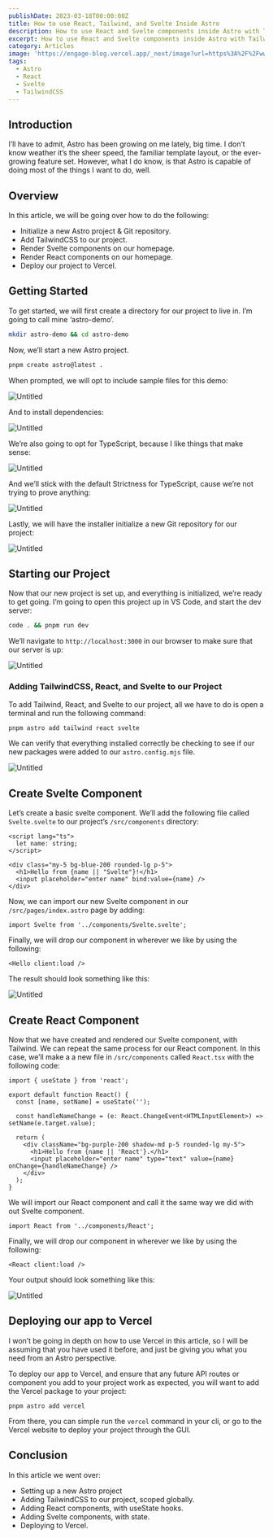 ```yaml
---
publishDate: 2023-03-18T00:00:00Z
title: How to use React, Tailwind, and Svelte Inside Astro
description: How to use React and Svelte components inside Astro with TailwindCSS.
excerpt: How to use React and Svelte components inside Astro with TailwindCSS.
category: Articles
image: 'https://engage-blog.vercel.app/_next/image?url=https%3A%2F%2Fwww.notion.so%2Fimage%2Fhttps%253A%252F%252Fcss-tricks.com%252Fwp-content%252Fuploads%252F2021%252F05%252Fastro-homepage.png%3Ftable%3Dblock%26id%3D63300481-8309-489c-bdbc-169195374161%26cache%3Dv2&w=3840&q=75'
tags:
  - Astro
  - React
  - Svelte
  - TailwindCSS
---
```


## Introduction

I’ll have to admit, Astro has been growing on me lately, big time. I don’t know weather it’s the sheer speed, the familiar template layout, or the ever-growing feature set. However, what I do know, is that Astro is capable of doing most of the things I want to do, well.

## Overview

In this article, we will be going over how to do the following:

- Initialize a new Astro project & Git repository.
- Add TailwindCSS to our project.
- Render Svelte components on our homepage.
- Render React components on our homepage.
- Deploy our project to Vercel.

## Getting Started

To get started, we will first create a directory for our project to live in. I’m going to call mine ‘astro-demo’.

```bash
mkdir astro-demo && cd astro-demo
```

Now, we’ll start a new Astro project.

```bash
pnpm create astro@latest .
```

When prompted, we will opt to include sample files for this demo:

![Untitled](https://engage-blog.vercel.app/_next/image?url=https%3A%2F%2Fs3.us-west-2.amazonaws.com%2Fsecure.notion-static.com%2Fd3507100-f7ca-4dd7-8dba-54364787266a%2FUntitled.png%3FX-Amz-Algorithm%3DAWS4-HMAC-SHA256%26X-Amz-Content-Sha256%3DUNSIGNED-PAYLOAD%26X-Amz-Credential%3DAKIAT73L2G45EIPT3X45%252F20230318%252Fus-west-2%252Fs3%252Faws4_request%26X-Amz-Date%3D20230318T204220Z%26X-Amz-Expires%3D86400%26X-Amz-Signature%3D4b9f3a86f22b3c9ec80c3fdb680a6aed8e2b4f9ac8ad808338161c3b24ba03f1%26X-Amz-SignedHeaders%3Dhost%26x-id%3DGetObject&w=3840&q=75)

And to install dependencies:

![Untitled](https://engage-blog.vercel.app/_next/image?url=https%3A%2F%2Fs3.us-west-2.amazonaws.com%2Fsecure.notion-static.com%2Fa0678f2c-852f-4937-96b5-4739c9dd0b2b%2FUntitled.png%3FX-Amz-Algorithm%3DAWS4-HMAC-SHA256%26X-Amz-Content-Sha256%3DUNSIGNED-PAYLOAD%26X-Amz-Credential%3DAKIAT73L2G45EIPT3X45%252F20230318%252Fus-west-2%252Fs3%252Faws4_request%26X-Amz-Date%3D20230318T204220Z%26X-Amz-Expires%3D86400%26X-Amz-Signature%3D7062d7b59a4c36107aa9eba2f01aefc3c49774a082b2dc5d4ab3e1c336ed8301%26X-Amz-SignedHeaders%3Dhost%26x-id%3DGetObject&w=3840&q=75)

We’re also going to opt for TypeScript, because I like things that make sense:

![Untitled](https://engage-blog.vercel.app/_next/image?url=https%3A%2F%2Fs3.us-west-2.amazonaws.com%2Fsecure.notion-static.com%2Fa1c4afd8-9206-468e-a934-388ec53626e0%2FUntitled.png%3FX-Amz-Algorithm%3DAWS4-HMAC-SHA256%26X-Amz-Content-Sha256%3DUNSIGNED-PAYLOAD%26X-Amz-Credential%3DAKIAT73L2G45EIPT3X45%252F20230318%252Fus-west-2%252Fs3%252Faws4_request%26X-Amz-Date%3D20230318T204220Z%26X-Amz-Expires%3D86400%26X-Amz-Signature%3De2c6607f67ea27300ecfe5ef82e8e5cc6f1b22d4728fa0d8487881ce2d9015c8%26X-Amz-SignedHeaders%3Dhost%26x-id%3DGetObject&w=3840&q=75)

And we’ll stick with the default Strictness for TypeScript, cause we’re not trying to prove anything:

![Untitled](https://engage-blog.vercel.app/_next/image?url=https%3A%2F%2Fs3.us-west-2.amazonaws.com%2Fsecure.notion-static.com%2F1fc86459-ef77-4606-81d2-cc89f17f87a3%2FUntitled.png%3FX-Amz-Algorithm%3DAWS4-HMAC-SHA256%26X-Amz-Content-Sha256%3DUNSIGNED-PAYLOAD%26X-Amz-Credential%3DAKIAT73L2G45EIPT3X45%252F20230318%252Fus-west-2%252Fs3%252Faws4_request%26X-Amz-Date%3D20230318T204220Z%26X-Amz-Expires%3D86400%26X-Amz-Signature%3Dd21975dc99ae96a78778906f1aa57b58f39ada14e468c735f0f64bccc32ba94d%26X-Amz-SignedHeaders%3Dhost%26x-id%3DGetObject&w=2048&q=75)

Lastly, we will have the installer initialize a new Git repository for our project:

![Untitled](https://engage-blog.vercel.app/_next/image?url=https%3A%2F%2Fs3.us-west-2.amazonaws.com%2Fsecure.notion-static.com%2Fa39b8f82-c44c-4285-96b2-caf0d992868b%2FUntitled.png%3FX-Amz-Algorithm%3DAWS4-HMAC-SHA256%26X-Amz-Content-Sha256%3DUNSIGNED-PAYLOAD%26X-Amz-Credential%3DAKIAT73L2G45EIPT3X45%252F20230318%252Fus-west-2%252Fs3%252Faws4_request%26X-Amz-Date%3D20230318T204220Z%26X-Amz-Expires%3D86400%26X-Amz-Signature%3Dda66a96006a78aa5ad2e9536b986b9c17faf6dccbadf558a3f1fa5a6286acd9b%26X-Amz-SignedHeaders%3Dhost%26x-id%3DGetObject&w=3840&q=75)

## Starting our Project

Now that our new project is set up, and everything is initialized, we’re ready to get going. I’m going to open this project up in VS Code, and start the dev server:

```bash
code . && pnpm run dev
```

We’ll navigate to `http://localhost:3000` in our browser to make sure that our server is up:

![Untitled](https://engage-blog.vercel.app/_next/image?url=https%3A%2F%2Fs3.us-west-2.amazonaws.com%2Fsecure.notion-static.com%2Ff45db821-fa5e-4421-8b59-cbb5d95f653f%2FUntitled.png%3FX-Amz-Algorithm%3DAWS4-HMAC-SHA256%26X-Amz-Content-Sha256%3DUNSIGNED-PAYLOAD%26X-Amz-Credential%3DAKIAT73L2G45EIPT3X45%252F20230318%252Fus-west-2%252Fs3%252Faws4_request%26X-Amz-Date%3D20230318T204220Z%26X-Amz-Expires%3D86400%26X-Amz-Signature%3Dadf6640bdd9b6ecbec7e268b1ee1ddccfb12a536c18f945b9982b317e0bd20ee%26X-Amz-SignedHeaders%3Dhost%26x-id%3DGetObject&w=3840&q=75)

### Adding TailwindCSS, React, and Svelte to our Project

To add Tailwind, React, and Svelte to our project, all we have to do is open a terminal and run the following command:

```bash
pnpm astro add tailwind react svelte
```

We can verify that everything installed correctly be checking to see if our new packages were added to our `astro.config.mjs` file.

![Untitled](https://engage-blog.vercel.app/_next/image?url=https%3A%2F%2Fs3.us-west-2.amazonaws.com%2Fsecure.notion-static.com%2Ff45db821-fa5e-4421-8b59-cbb5d95f653f%2FUntitled.png%3FX-Amz-Algorithm%3DAWS4-HMAC-SHA256%26X-Amz-Content-Sha256%3DUNSIGNED-PAYLOAD%26X-Amz-Credential%3DAKIAT73L2G45EIPT3X45%252F20230318%252Fus-west-2%252Fs3%252Faws4_request%26X-Amz-Date%3D20230318T204220Z%26X-Amz-Expires%3D86400%26X-Amz-Signature%3Dadf6640bdd9b6ecbec7e268b1ee1ddccfb12a536c18f945b9982b317e0bd20ee%26X-Amz-SignedHeaders%3Dhost%26x-id%3DGetObject&w=3840&q=75)

## Create Svelte Component

Let’s create a basic svelte component. We’ll add the following file called `Svelte.svelte` to our project’s `/src/components` directory:

```tsx
<script lang="ts">
  let name: string;
</script>

<div class="my-5 bg-blue-200 rounded-lg p-5">
  <h1>Hello from {name || "Svelte"}!</h1>
  <input placeholder="enter name" bind:value={name} />
</div>
```

Now, we can import our new Svelte component in our `/src/pages/index.astro` page by adding:

```tsx
import Svelte from '../components/Svelte.svelte';
```

Finally, we will drop our component in wherever we like by using the following:

```tsx
<Hello client:load />
```

The result should look something like this:

![Untitled](https://engage-blog.vercel.app/_next/image?url=https%3A%2F%2Fs3.us-west-2.amazonaws.com%2Fsecure.notion-static.com%2Ff45db821-fa5e-4421-8b59-cbb5d95f653f%2FUntitled.png%3FX-Amz-Algorithm%3DAWS4-HMAC-SHA256%26X-Amz-Content-Sha256%3DUNSIGNED-PAYLOAD%26X-Amz-Credential%3DAKIAT73L2G45EIPT3X45%252F20230318%252Fus-west-2%252Fs3%252Faws4_request%26X-Amz-Date%3D20230318T204220Z%26X-Amz-Expires%3D86400%26X-Amz-Signature%3Dadf6640bdd9b6ecbec7e268b1ee1ddccfb12a536c18f945b9982b317e0bd20ee%26X-Amz-SignedHeaders%3Dhost%26x-id%3DGetObject&w=3840&q=75)

## Create React Component

Now that we have created and rendered our Svelte component, with Tailwind. We can repeat the same process for our React component. In this case, we’ll make a a new file in `/src/components` called `React.tsx` with the following code:

```tsx
import { useState } from 'react';

export default function React() {
  const [name, setName] = useState('');

  const handleNameChange = (e: React.ChangeEvent<HTMLInputElement>) => setName(e.target.value);

  return (
    <div className="bg-purple-200 shadow-md p-5 rounded-lg my-5">
      <h1>Hello from {name || 'React'}.</h1>
      <input placeholder="enter name" type="text" value={name} onChange={handleNameChange} />
    </div>
  );
}
```

We will import our React component and call it the same way we did with out Svelte component.

```tsx
import React from '../components/React';
```

Finally, we will drop our component in wherever we like by using the following:

```tsx
<React client:load />
```

Your output should look something like this:

![Untitled](https://engage-blog.vercel.app/_next/image?url=https%3A%2F%2Fs3.us-west-2.amazonaws.com%2Fsecure.notion-static.com%2Fa8818580-130b-4233-bf3a-18b41193c974%2FUntitled.png%3FX-Amz-Algorithm%3DAWS4-HMAC-SHA256%26X-Amz-Content-Sha256%3DUNSIGNED-PAYLOAD%26X-Amz-Credential%3DAKIAT73L2G45EIPT3X45%252F20230318%252Fus-west-2%252Fs3%252Faws4_request%26X-Amz-Date%3D20230318T204220Z%26X-Amz-Expires%3D86400%26X-Amz-Signature%3D4a11049974beb054374be21d710f35e91e5b610f2798f180d771ada0aaf839d4%26X-Amz-SignedHeaders%3Dhost%26x-id%3DGetObject&w=3840&q=75)

## Deploying our app to Vercel

I won’t be going in depth on how to use Vercel in this article, so I will be assuming that you have used it before, and just be giving you what you need from an Astro perspective.

To deploy our app to Vercel, and ensure that any future API routes or component you add to your project work as expected, you will want to add the Vercel package to your project:

```tsx
pnpm astro add vercel
```

From there, you can simple run the `vercel` command in your cli, or go to the Vercel website to deploy your project through the GUI.

## Conclusion

In this article we went over:

- Setting up a new Astro project
- Adding TailwindCSS to our project, scoped globally.
- Adding React components, with useState hooks.
- Adding Svelte components, with state.
- Deploying to Vercel.
